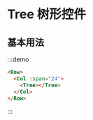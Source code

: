 # Tree 树形控件

## 基本用法

:::demo 

```html
<Row>
  <Col :span="24">
    <Tree></Tree>
  </Col>
</Row>
```
:::

<script>
  import Row from '@/components/row';
  import Col from '@/components/col';
  import Tree from '@/components/tree';

  export default {
    components: {
      Row,
      Col,
      Tree,
    },
    methods: {
    },
  };
</script>